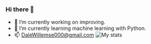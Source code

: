 ### Hi there 👋

- 🔭 I’m currently working on improving.
- 🌱 I’m currently learning machine learning with Python.
- 📫 DaleWillemse000@gmail.com
![My stats](https://github-readme-stats.vercel.app/api?username=DaleWillemse&theme=apprentice&show_icons=false)
